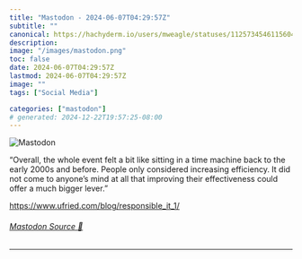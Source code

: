 ```yaml
---
title: "Mastodon - 2024-06-07T04:29:57Z"
subtitle: ""
canonical: https://hachyderm.io/users/mweagle/statuses/112573454611560457
description:
image: "/images/mastodon.png"
toc: false
date: 2024-06-07T04:29:57Z
lastmod: 2024-06-07T04:29:57Z
image: ""
tags: ["Social Media"]

categories: ["mastodon"]
# generated: 2024-12-22T19:57:25-08:00
---
```

![Mastodon](/images/mastodon.png)

<p>“Overall, the whole event felt a bit like sitting in a time machine back to the early 2000s and before. People only considered increasing efficiency. It did not come to anyone’s mind at all that improving their effectiveness could offer a much bigger lever.”</p><p><a href="https://www.ufried.com/blog/responsible_it_1/" target="_blank" rel="nofollow noopener noreferrer" translate="no"><span class="invisible">https://www.</span><span class="ellipsis">ufried.com/blog/responsible_it</span><span class="invisible">_1/</span></a></p>


###### [Mastodon Source 🐘](https://hachyderm.io/@mweagle/112573454611560457)

___
